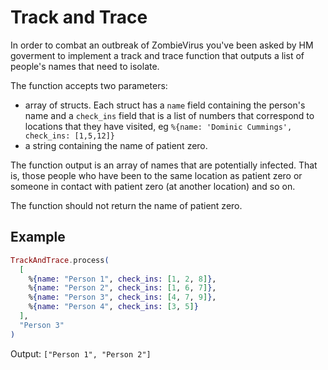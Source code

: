 # Track and Trace

In order to combat an outbreak of ZombieVirus you've been asked by HM goverment
to implement a track and trace function that outputs a list of people's names
that need to isolate.

The function accepts two parameters:

* array of structs. Each struct has a `name` field containing the person's
  name and a `check_ins` field that is a list of numbers that correspond to
  locations that they have visited, eg `%{name: 'Dominic Cummings', check_ins:
  [1,5,12]}`
* a string containing the name of patient zero.

The function output is an array of names that are potentially infected. That
is, those people who have been to the same location as patient zero or someone
in contact with patient zero (at another location) and so on.

The function should not return the name of patient zero.

## Example

```elixir
TrackAndTrace.process(
  [
    %{name: "Person 1", check_ins: [1, 2, 8]},
    %{name: "Person 2", check_ins: [1, 6, 7]},
    %{name: "Person 3", check_ins: [4, 7, 9]},
    %{name: "Person 4", check_ins: [3, 5]}
  ],
  "Person 3"
)
```
Output: `["Person 1", "Person 2"]`
